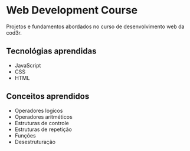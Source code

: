 # Web Development Course
Projetos e fundamentos abordados no curso de desenvolvimento web da cod3r.

## Tecnológias aprendidas
* JavaScript
* CSS
* HTML

## Conceitos aprendidos
* Operadores logicos
* Operadores aritméticos
* Estruturas de controle
* Estruturas de repetição
* Funções
* Desestruturação

